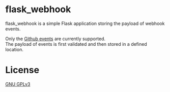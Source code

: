 # flask_webhook

flask_webhook is a simple Flask application storing the payload of webhook events.  

Only the [Github events](https://docs.github.com/en/developers/webhooks-and-events/webhook-events-and-payloads) are currently supported.  
The payload of events is first validated and then stored in a defined location.

# License

[GNU GPLv3](LICENSE)
